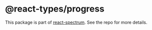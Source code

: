 # @react-types/progress

This package is part of [react-spectrum](https://github.com/adobe/react-spectrum). See the repo for more details.
